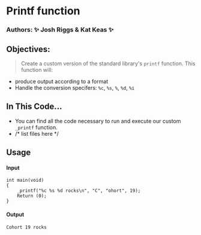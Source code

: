 # Printf function
### Authors: :sparkles: Josh Riggs & Kat Keas :sparkles:

## Objectives:
> Create a custom version of the standard library's `printf` function.
>This function will:

* produce output according to a format
* Handle the conversion specifers: `%c`, `%s`, `%`, `%d`, `%i`

## In This Code...
* You can find all the code necessary to run and execute our custom `_printf` function.
* /* list files here */

## Usage
#### Input

```
int main(void)
{
    _printf("%c %s %d rocks\n", "C", "ohort", 19);
    Return (0);
}
```
#### Output
```
Cohort 19 rocks
```
